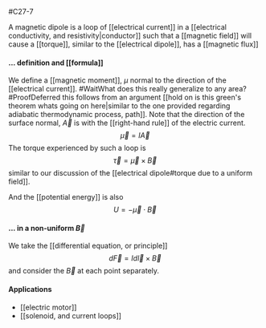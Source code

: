 #C27-7 

A magnetic dipole is a loop of [[electrical current]] in a [[electrical conductivity, and resistivity|conductor]] such that a [[magnetic field]] will cause a [[torque]], similar to the [[electrical dipole]], has a [[magnetic flux]]

#### ... definition and [[formula]]
We define a [[magnetic moment]], $\mu$ normal to the direction of the [[electrical current]]. #WaitWhat 
 does this really generalize to any area? #ProofDeferred this follows from an argument [[hold on is this green's theorem whats going on here|similar to the one provided regarding adiabatic thermodynamic process, path]]. Note that the direction of the surface normal, $\vec{A}$ is with the [[right-hand rule]] of the electric current. $$\vec{\mu} = I\vec{A}$$
 The torque experienced by such a loop is $$\vec{\tau} = \vec{\mu} \times \vec{B}$$
similar to our discussion of the [[electrical dipole#torque due to a uniform field]].

And the [[potential energy]] is also $$U = -\vec{\mu} \cdot \vec{B}$$
#### ... in a non-uniform $\vec{B}$
We take the [[differential equation, or principle]] $$d\vec{F} = I d\vec{l} \times \vec{B}$$
and consider the $\vec{B}$ at each point separately.

#### Applications
- [[electric motor]]
- [[solenoid, and current loops]]